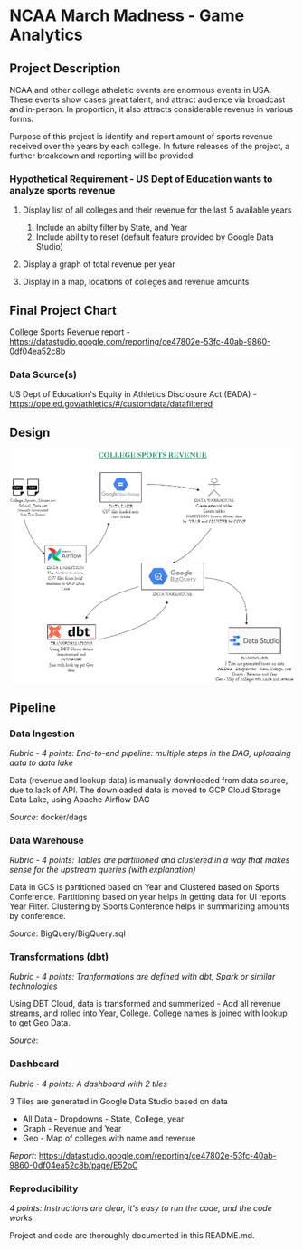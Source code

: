 # NCAA March Madness - Game Analytics

## Project Description
NCAA and other college atheletic events are enormous events in USA. These events show cases great talent, and attract audience via broadcast and in-person. In proportion, it also attracts considerable revenue in various forms. 

Purpose of this project is identify and report amount of sports revenue received over the years by each college. In future releases of the project, a further breakdown and reporting will be provided.

### Hypothetical Requirement - US Dept of Education wants to analyze sports revenue
1. Display list of all colleges and their revenue for the last 5 available years
    1. Include an abilty filter by State, and Year
    2. Include ability to reset (default feature provided by Google Data Studio)

2. Display a graph of total revenue per year
3. Display in a map, locations of colleges and revenue amounts

## Final Project Chart
College Sports Revenue report - https://datastudio.google.com/reporting/ce47802e-53fc-40ab-9860-0df04ea52c8b

### Data Source(s)
US Dept of Education's Equity in Athletics Disclosure Act (EADA) - https://ope.ed.gov/athletics/#/customdata/datafiltered

## Design
![Design](NCAA_ProjectFlow.drawio.png)

## Pipeline

### Data Ingestion
*Rubric - 4 points: End-to-end pipeline: multiple steps in the DAG, uploading data to data lake*

Data (revenue and lookup data) is manually downloaded from data source, due to lack of API. The downloaded data is moved to GCP Cloud Storage Data Lake, using Apache Airflow DAG

*Source*: docker/dags

### Data Warehouse
*Rubric - 4 points: Tables are partitioned and clustered in a way that makes sense for the upstream queries (with explanation)*

Data in GCS is partitioned based on Year and Clustered based on Sports Conference. Partitioning based on year helps in getting data for UI reports Year Filter. Clustering by Sports Conference helps in summarizing amounts by conference.

*Source*: BigQuery/BigQuery.sql

### Transformations (dbt)
*Rubric - 4 points: Tranformations are defined with dbt, Spark or similar technologies*

Using DBT Cloud, data is transformed and summerized - Add all revenue streams, and rolled into Year, College. College names is joined with lookup to get Geo Data.

*Source*: 


### Dashboard
*Rubric - 4 points: A dashboard with 2 tiles*

3 Tiles are generated in Google Data Studio based on data
* All Data - Dropdowns - State, College, year
* Graph - Revenue and Year
* Geo - Map of colleges with name and revenue

*Report*: https://datastudio.google.com/reporting/ce47802e-53fc-40ab-9860-0df04ea52c8b/page/E52oC

### Reproducibility
*4 points: Instructions are clear, it's easy to run the code, and the code works*

Project and code are thoroughly documented in this README.md.



